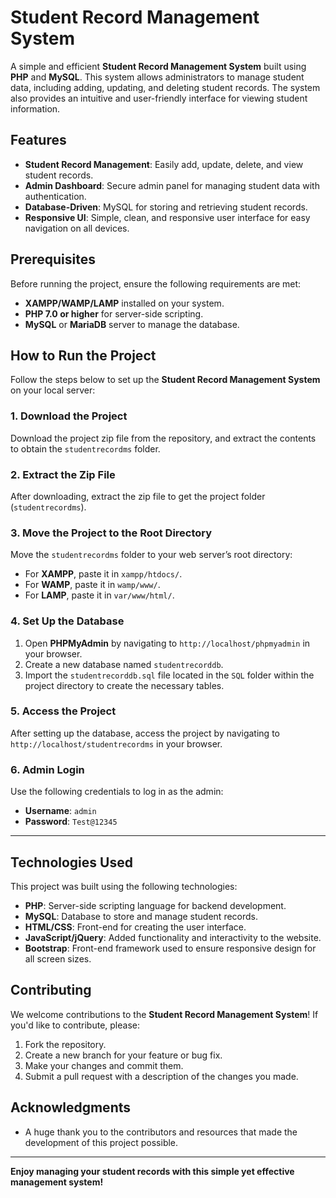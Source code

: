 # Student Record Management System

A simple and efficient **Student Record Management System** built using **PHP** and **MySQL**. This system allows administrators to manage student data, including adding, updating, and deleting student records. The system also provides an intuitive and user-friendly interface for viewing student information.

## Features

- **Student Record Management**: Easily add, update, delete, and view student records.
- **Admin Dashboard**: Secure admin panel for managing student data with authentication.
- **Database-Driven**: MySQL for storing and retrieving student records.
- **Responsive UI**: Simple, clean, and responsive user interface for easy navigation on all devices.

## Prerequisites

Before running the project, ensure the following requirements are met:

- **XAMPP/WAMP/LAMP** installed on your system.
- **PHP 7.0 or higher** for server-side scripting.
- **MySQL** or **MariaDB** server to manage the database.

## How to Run the Project

Follow the steps below to set up the **Student Record Management System** on your local server:

### 1. Download the Project

Download the project zip file from the repository, and extract the contents to obtain the `studentrecordms` folder.

### 2. Extract the Zip File

After downloading, extract the zip file to get the project folder (`studentrecordms`).

### 3. Move the Project to the Root Directory

Move the `studentrecordms` folder to your web server’s root directory:

- For **XAMPP**, paste it in `xampp/htdocs/`.
- For **WAMP**, paste it in `wamp/www/`.
- For **LAMP**, paste it in `var/www/html/`.

### 4. Set Up the Database

1. Open **PHPMyAdmin** by navigating to `http://localhost/phpmyadmin` in your browser.
2. Create a new database named `studentrecorddb`.
3. Import the `studentrecorddb.sql` file located in the `SQL` folder within the project directory to create the necessary tables.

### 5. Access the Project

After setting up the database, access the project by navigating to `http://localhost/studentrecordms` in your browser.

### 6. Admin Login

Use the following credentials to log in as the admin:

- **Username**: `admin`
- **Password**: `Test@12345`

---

## Technologies Used

This project was built using the following technologies:

- **PHP**: Server-side scripting language for backend development.
- **MySQL**: Database to store and manage student records.
- **HTML/CSS**: Front-end for creating the user interface.
- **JavaScript/jQuery**: Added functionality and interactivity to the website.
- **Bootstrap**: Front-end framework used to ensure responsive design for all screen sizes.

## Contributing

We welcome contributions to the **Student Record Management System**! If you'd like to contribute, please:

1. Fork the repository.
2. Create a new branch for your feature or bug fix.
3. Make your changes and commit them.
4. Submit a pull request with a description of the changes you made.

## Acknowledgments

- A huge thank you to the contributors and resources that made the development of this project possible.

---

**Enjoy managing your student records with this simple yet effective management system!**

